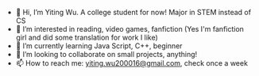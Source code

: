 - 👋 Hi, I’m Yiting Wu. A college student for now! Major in STEM instead of CS
- 👀 I’m interested in reading, video games, fanfiction (Yes I'm fanfiction girl and did some translation for work I like)
- 🌱 I’m currently learning Java Script, C++, beginner
- 💞️ I’m looking to collaborate on small projects, anything!
- 📫 How to reach me: yiting.wu200016@gmail.com, check once a week

<!---
meilanye/meilanye is a ✨ special ✨ repository because its `README.md` (this file) appears on your GitHub profile.
You can click the Preview link to take a look at your changes.
--->
